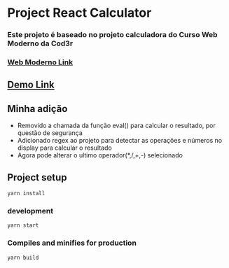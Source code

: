 <!--
Author: João Victor David de Oliveira (j.victordavid2@gmail.com)
README.md (c) 2022
Desc: description
Created:  2022-04-27T17:33:49.532Z
Modified: 2022-05-01T21:24:09.257Z
-->

# Project React Calculator

### Este projeto é baseado no projeto calculadora do Curso Web Moderno da Cod3r

### <a href="https://www.udemy.com/course/curso-web/" >Web Moderno Link</a>

## [Demo Link](https://jvddavid.github.io/project-calculator/)

## Minha adição

- Removido a chamada da função eval() para calcular o resultado, por questão de segurança
- Adicionado regex ao projeto para detectar as operações e números no display para calcular o resultado
- Agora pode alterar o ultimo operador(\*,/,+,-) selecionado

## Project setup

```
yarn install
```

### development

```
yarn start
```

### Compiles and minifies for production

```
yarn build
```
